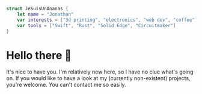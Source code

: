 ```swift
struct JeSuisUnAnanas {
    let name = "Jonathan"
    var interests = ["3d printing", "electronics", "web dev", "coffee"]
    var tools = ["Swift", "Rust", "Solid Edge", "Circuitmaker"]
}
```

# Hello there 👋

It's nice to have you. I'm relatively new here, so I have no clue what's going on. If you would like to have a look at my (currently non-existent) projects, you're welcome. You can't contact me so easily.
